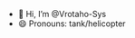 - 👋 Hi, I’m @Vrotaho-Sys
- 😄 Pronouns: tank/helicopter

<!---
Vrotaho-Sys/Vrotaho-Sys is a ✨ special ✨ repository because its `README.md` (this file) appears on your GitHub profile.
You can click the Preview link to take a look at your changes.
--->
